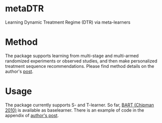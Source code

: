 # metaDTR
Learning Dynamic Treatment Regime (DTR) via meta-learners

# Method
The package supports learning from multi-stage and multi-armed randomized experiments or observed studies, and then make personalized treatment sequence recommendations.
Please find method details on the author's [post](https://jzhou.org/posts/optdtr/). 

# Usage
The package currently supports S- and T-learner. So far, [BART (Chipman 2010)](https://projecteuclid.org/journals/annals-of-applied-statistics/volume-4/issue-1/BART-Bayesian-additive-regression-trees/10.1214/09-AOAS285.full) is available as baselearner. 
There is an example of code in the appendix of [author's post](https://jzhou.org/posts/optdtr/).

